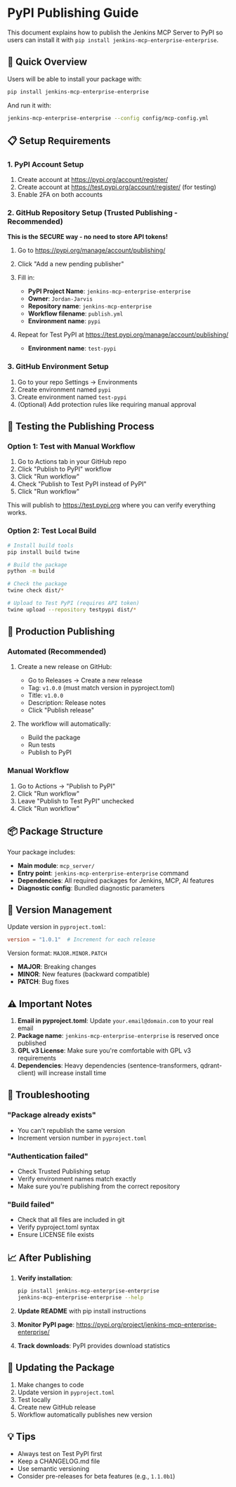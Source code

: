 # PyPI Publishing Guide

This document explains how to publish the Jenkins MCP Server to PyPI so users can install it with `pip install jenkins-mcp-enterprise-enterprise`.

## 🚀 Quick Overview

Users will be able to install your package with:
```bash
pip install jenkins-mcp-enterprise-enterprise
```

And run it with:
```bash
jenkins-mcp-enterprise-enterprise --config config/mcp-config.yml
```

## 📋 Setup Requirements

### 1. PyPI Account Setup
1. Create account at https://pypi.org/account/register/
2. Create account at https://test.pypi.org/account/register/ (for testing)
3. Enable 2FA on both accounts

### 2. GitHub Repository Setup (Trusted Publishing - Recommended)

**This is the SECURE way - no need to store API tokens!**

1. Go to https://pypi.org/manage/account/publishing/
2. Click "Add a new pending publisher"
3. Fill in:
   - **PyPI Project Name**: `jenkins-mcp-enterprise-enterprise`
   - **Owner**: `Jordan-Jarvis`
   - **Repository name**: `jenkins-mcp-enterprise`
   - **Workflow filename**: `publish.yml`
   - **Environment name**: `pypi`

4. Repeat for Test PyPI at https://test.pypi.org/manage/account/publishing/
   - **Environment name**: `test-pypi`

### 3. GitHub Environment Setup
1. Go to your repo Settings → Environments
2. Create environment named `pypi`
3. Create environment named `test-pypi`
4. (Optional) Add protection rules like requiring manual approval

## 🧪 Testing the Publishing Process

### Option 1: Test with Manual Workflow
1. Go to Actions tab in your GitHub repo
2. Click "Publish to PyPI" workflow
3. Click "Run workflow"
4. Check "Publish to Test PyPI instead of PyPI"
5. Click "Run workflow"

This will publish to https://test.pypi.org where you can verify everything works.

### Option 2: Test Local Build
```bash
# Install build tools
pip install build twine

# Build the package
python -m build

# Check the package
twine check dist/*

# Upload to Test PyPI (requires API token)
twine upload --repository testpypi dist/*
```

## 🚀 Production Publishing

### Automated (Recommended)
1. Create a new release on GitHub:
   - Go to Releases → Create a new release
   - Tag: `v1.0.0` (must match version in pyproject.toml)
   - Title: `v1.0.0`
   - Description: Release notes
   - Click "Publish release"

2. The workflow will automatically:
   - Build the package
   - Run tests
   - Publish to PyPI

### Manual Workflow
1. Go to Actions → "Publish to PyPI"
2. Click "Run workflow"
3. Leave "Publish to Test PyPI" unchecked
4. Click "Run workflow"

## 📦 Package Structure

Your package includes:
- **Main module**: `mcp_server/`
- **Entry point**: `jenkins-mcp-enterprise-enterprise` command
- **Dependencies**: All required packages for Jenkins, MCP, AI features
- **Diagnostic config**: Bundled diagnostic parameters

## 🔧 Version Management

Update version in `pyproject.toml`:
```toml
version = "1.0.1"  # Increment for each release
```

Version format: `MAJOR.MINOR.PATCH`
- **MAJOR**: Breaking changes
- **MINOR**: New features (backward compatible)
- **PATCH**: Bug fixes

## ⚠️ Important Notes

1. **Email in pyproject.toml**: Update `your.email@domain.com` to your real email
2. **Package name**: `jenkins-mcp-enterprise-enterprise` is reserved once published
3. **GPL v3 License**: Make sure you're comfortable with GPL v3 requirements
4. **Dependencies**: Heavy dependencies (sentence-transformers, qdrant-client) will increase install time

## 🐛 Troubleshooting

### "Package already exists"
- You can't republish the same version
- Increment version number in `pyproject.toml`

### "Authentication failed"
- Check Trusted Publishing setup
- Verify environment names match exactly
- Make sure you're publishing from the correct repository

### "Build failed"
- Check that all files are included in git
- Verify pyproject.toml syntax
- Ensure LICENSE file exists

## 📈 After Publishing

1. **Verify installation**:
   ```bash
   pip install jenkins-mcp-enterprise-enterprise
   jenkins-mcp-enterprise-enterprise --help
   ```

2. **Update README** with pip install instructions

3. **Monitor PyPI page**: https://pypi.org/project/jenkins-mcp-enterprise-enterprise/

4. **Track downloads**: PyPI provides download statistics

## 🔄 Updating the Package

1. Make changes to code
2. Update version in `pyproject.toml`
3. Test locally
4. Create new GitHub release
5. Workflow automatically publishes new version

## 💡 Tips

- Always test on Test PyPI first
- Keep a CHANGELOG.md file
- Use semantic versioning
- Consider pre-releases for beta features (e.g., `1.1.0b1`)